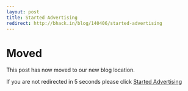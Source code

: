 ```yaml
---
layout: post
title: Started Advertising
redirect: http://bhack.in/blog/140406/started-advertising
---
```


# Moved

This post has now moved to our new blog location.

If you are not redirected in 5 seconds please click <i class="fa fa-fw fa-arrow-right"></i> [Started Advertising](http://bhack.in/blog/140406/started-advertising)
